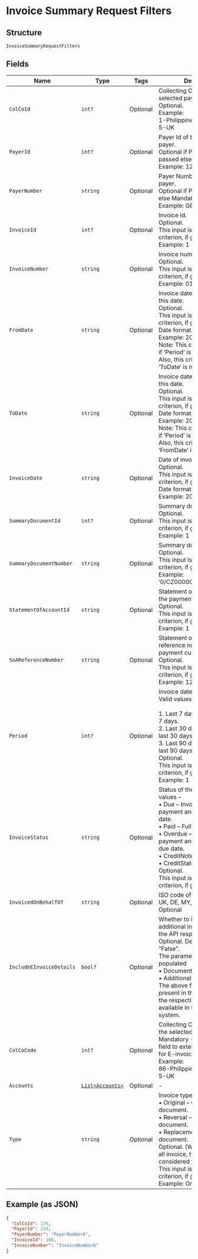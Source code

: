 
# Invoice Summary Request Filters

## Structure

`InvoiceSummaryRequestFilters`

## Fields

| Name | Type | Tags | Description |
|  --- | --- | --- | --- |
| `ColCoId` | `int?` | Optional | Collecting Company Id of the selected payer.<br>Optional.<br>Example:<br>1-Philippines<br>5-UK |
| `PayerId` | `int?` | Optional | Payer Id of the selected payer.<br>Optional if PayerNumber is passed else Mandatory<br>Example: 123456 |
| `PayerNumber` | `string` | Optional | Payer Number of the selected payer.<br>Optional if PayerId is passed else Mandatory<br>Example: GB000000123 |
| `InvoiceId` | `int?` | Optional | Invoice id.<br>Optional.<br>This input is a search criterion, if given.<br>Example: 1 |
| `InvoiceNumber` | `string` | Optional | Invoice number.<br>Optional.<br>This input is a search criterion, if given.<br>Example: 0123456789 |
| `FromDate` | `string` | Optional | Invoice date searched from this date.<br>Optional.<br>This input is a search criterion, if given.<br>Date format: yyyyMMdd<br>Example: 20170830<br>Note: This criterion is ignored if ‘Period’ is given.<br>Also, this criterion is ignored if ‘ToDate’ is not provided. |
| `ToDate` | `string` | Optional | Invoice date searched until this date.<br>Optional.<br>This input is a search criterion, if given.<br>Date format: yyyyMMdd<br>Example: 20170830<br>Note: This criterion is ignored if ‘Period’ is given.<br>Also, this criterion is ignored if ‘FromDate’ is not provided. |
| `InvoiceDate` | `string` | Optional | Date of invoicing.<br>Optional.<br>This input is a search criterion, if given.<br>Date format: yyyyMMdd<br>Example: 20170830 |
| `SummaryDocumentId` | `int?` | Optional | Summary document id<br>Optional.<br>This input is a search criterion, if given.<br>Example: 1 |
| `SummaryDocumentNumber` | `string` | Optional | Summary document number<br>Optional.<br>This input is a search criterion, if given.<br>Example: ‘0/CZ0000000123456/2017’ |
| `StatementOfAccountId` | `string` | Optional | Statement of Account Id of the payment customer.<br>Optional.<br>This input is a search criterion, if given.<br>Example: 1 |
| `SoAReferenceNumber` | `string` | Optional | Statement of Account reference number of the payment customer.<br>Optional.<br>This input is a search criterion, if given.<br>Example: 123 |
| `Period` | `int?` | Optional | Invoice date search period. Valid values –<br><br>1. Last 7 days – Issued in last 7 days.<br>2. Last 30 days – Issued in last 30 days.<br>3. Last 90 days – Issued in last 90 days.<br>   Optional.<br>   This input is a search criterion, if given.<br>   Example: 1 |
| `InvoiceStatus` | `string` | Optional | Status of the invoice. Valid values –<br>•	Due – Invoices due for payment and is within the due date.<br>•	Paid – Fully paid Invoices.<br>•	Overdue – Invoices due of payment and has crossed the due date.<br>•	CreditNote – Credit notes<br>•	CreditStatement<br>Optional.<br>This input is a search criterion, if given. |
| `InvoicedOnBehalfOf` | `string` | Optional | ISO code of the country i.e., UK, DE, MY, etc.<br>Optional |
| `IncludeEInvoiceDetails` | `bool?` | Optional | Whether to include the additional invoice details in the API response.<br>Optional. Default value “False”.<br>The parameters that are populated<br>•	DocumentReference<br>•	AdditionalDocuments<br>The above fields will not be present in the response when the respective data is not available in the source system. |
| `ColCoCode` | `int?` | Optional | Collecting Company Code of the selected payer.<br>Mandatory - It is mandatory field to external source ATOS for E-invoicing.<br>Example:<br>86-Philippines<br>5-UK |
| `Accounts` | [`List<Accounts>`](../../doc/models/accounts.md) | Optional | - |
| `Type` | `string` | Optional | Invoice type. Allowed values –<br>•	Original – Original document.<br>•	Reversal – Reversed document.<br>•	Replacement – Replaced document.<br>Optional. (When not passed all invoice, types are considered for search)<br>This input is a search criterion, if given.<br>Example: Original |

## Example (as JSON)

```json
{
  "ColCoId": 176,
  "PayerId": 224,
  "PayerNumber": "PayerNumber6",
  "InvoiceId": 108,
  "InvoiceNumber": "InvoiceNumber6"
}
```

